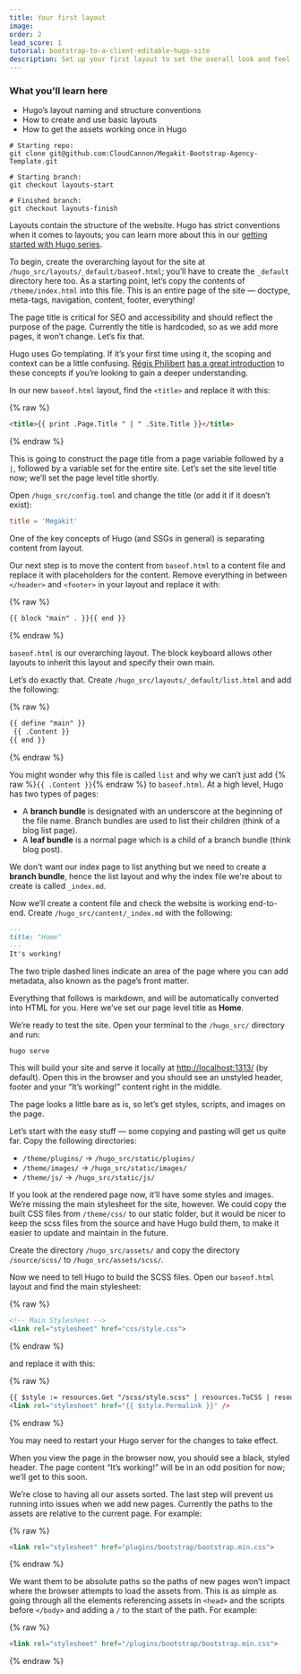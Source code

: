 ```yaml
---
title: Your first layout
image: 
order: 2
lead_score: 1
tutorial: bootstrap-to-a-client-editable-hugo-site
description: Set up your first layout to set the overall look and feel of the site.
---
```


### What you'll learn here

* Hugo’s layout naming and structure conventions
* How to create and use basic layouts
* How to get the assets working once in Hugo

```shell
# Starting repo:
git clone git@github.com:CloudCannon/Megakit-Bootstrap-Agency-Template.git

# Starting branch:
git checkout layouts-start

# Finished branch:
git checkout layouts-finish
```

Layouts contain the structure of the website. Hugo has strict conventions when it comes to layouts; you can learn more about this in our [getting started with Hugo series](https://cloudcannon.com/community/learn/hugo-tutorial/layouts-in-hugo/).

To begin, create the overarching layout for the site at `/hugo_src/layouts/_default/baseof.html`; you’ll have to create the `_default` directory here too. As a starting point, let’s copy the contents of `/theme/index.html` into this file. This is an entire page of the site — doctype, meta-tags, navigation, content, footer, everything\!

The page title is critical for SEO and accessibility and should reflect the purpose of the page. Currently the title is hardcoded, so as we add more pages, it won’t change. Let’s fix that.

Hugo uses Go templating. If it’s your first time using it, the scoping and context can be a little confusing. [Régis Philibert](https://twitter.com/regisphilibert) [has a great introduction](https://www.regisphilibert.com/blog/2018/02/hugo-the-scope-the-context-and-the-dot/) to these concepts if you’re looking to gain a deeper understanding.

In our new `baseof.html` layout, find the `<title>` and replace it with this:

{% raw %}
 ```html
<title>{{ print .Page.Title " | " .Site.Title }}</title>
```
{% endraw %}

This is going to construct the page title from a page variable followed by a `|`, followed by a variable set for the entire site. Let’s set the site level title now; we’ll set the page level title shortly.

Open `/hugo_src/config.toml` and change the title (or add it if it doesn’t exist):

```toml
title = 'Megakit'
```

One of the key concepts of Hugo (and SSGs in general) is separating content from layout.

Our next step is to move the content from `baseof.html` to a content file and replace it with placeholders for the content. Remove everything in between `</header>` and `<footer>` in your layout and replace it with:

{% raw %}
 ```html
{{ block "main" . }}{{ end }}
```
{% endraw %}

`baseof.html` is our overarching layout. The block keyboard allows other layouts to inherit this layout and specify their own main.

Let’s do exactly that. Create `/hugo_src/layouts/_default/list.html` and add the following:

{% raw %}
 ```html
{{ define "main" }}
  {{ .Content }}
{{ end }}
```
{% endraw %}

You might wonder why this file is called `list` and why we can’t just add {% raw %}`{{ .Content }}`{% endraw %} to `baseof.html`. At a high level, Hugo has two types of pages:

* A **branch bundle** is designated with an underscore at the beginning of the file name. Branch bundles are used to list their children (think of a blog list page).
* A **leaf bundle** is a normal page which is a child of a branch bundle (think blog post).

We don't want our index page to list anything but we need to create a **branch bundle**, hence the list layout and why the index file we're about to create is called `_index.md`.

Now we’ll create a content file and check the website is working end-to-end. Create `/hugo_src/content/_index.md` with the following:

```markdown
---
title: "Home"
---
It's working!
```

The two triple dashed lines indicate an area of the page where you can add metadata, also known as the page’s front matter.

Everything that follows is markdown, and will be automatically converted into HTML for you. Here we’ve set our page level title as **Home**.

We’re ready to test the site. Open your terminal to the `/hugo_src/` directory and run:

```shell
hugo serve
```

This will build your site and serve it locally at [http://localhost:1313/](http://localhost:1313/) (by default). Open this in the browser and you should see an unstyled header, footer and your “It’s working\!” content right in the middle.

The page looks a little bare as is, so let’s get styles, scripts, and images on the page.

Let’s start with the easy stuff — some copying and pasting will get us quite far. Copy the following directories:

* `/theme/plugins/` → `/hugo_src/static/plugins/`
* `/theme/images/` → `/hugo_src/static/images/`
* `/theme/js/` → `/hugo_src/static/js/`

If you look at the rendered page now, it’ll have some styles and images. We’re missing the main stylesheet for the site, however. We could copy the built CSS files from `/theme/css/` to our static folder, but it would be nicer to keep the scss files from the source and have Hugo build them, to make it easier to update and maintain in the future.

Create the directory `/hugo_src/assets/` and copy the directory `/source/scss/` to `/hugo_src/assets/scss/`.

Now we need to tell Hugo to build the SCSS files. Open our `baseof.html` layout and find the main stylesheet:

{% raw %}
 ```html
<!-- Main Stylesheet -->
<link rel="stylesheet" href="css/style.css">
```
{% endraw %}

and replace it with this:

{% raw %}
 ```html
{{ $style := resources.Get "/scss/style.scss" | resources.ToCSS | resources.Minify | resources.Fingerprint }}
<link rel="stylesheet" href="{{ $style.Permalink }}" />
```
{% endraw %}

You may need to restart your Hugo server for the changes to take effect.

When you view the page in the browser now, you should see a black, styled header. The page content “It’s working\!” will be in an odd position for now; we’ll get to this soon.

We’re close to having all our assets sorted. The last step will prevent us running into issues when we add new pages. Currently the paths to the assets are relative to the current page. For example:

{% raw %}
 ```html
<link rel="stylesheet" href="plugins/bootstrap/bootstrap.min.css">
```
{% endraw %}

We want them to be absolute paths so the paths of new pages won’t impact where the browser attempts to load the assets from. This is as simple as going through all the elements referencing assets in `<head>` and the scripts before `</body>` and adding a `/` to the start of the path. For example:

{% raw %}
 ```html
<link rel="stylesheet" href="/plugins/bootstrap/bootstrap.min.css">
```
{% endraw %}



